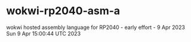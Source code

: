# wokwi-rp2040-asm-a
wokwi hosted assembly language for RP2040 - early effort - 9 Apr 2023
Sun  9 Apr 15:00:44 UTC 2023
